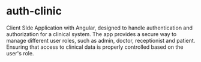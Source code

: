 # auth-clinic
Client SIde Application with Angular, designed to handle authentication and authorization for a clinical system. The app provides a secure way to manage different user roles, such as admin, doctor, receptionist and patient. Ensuring that access to clinical data is properly controlled based on the user's role.
